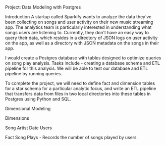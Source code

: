 Project: Data Modeling with Postgres

Introduction
A startup called Sparkify wants to analyze the data they've been collecting on songs and user activity on their new music streaming app. The analytics team is particularly interested in understanding what songs users are listening to. Currently, they don't have an easy way to query their data, which resides in a directory of JSON logs on user activity on the app, as well as a directory with JSON metadata on the songs in their app.

I would create a Postgres database with tables designed to optimize queries on song play analysis. Tasks include - creating a database schema and ETL pipeline for this analysis. We will be able to test our database and ETL pipeline by running queries.

To complete the project, we will need to define fact and dimension tables for a star schema for a particular analytic focus, and write an ETL pipeline that transfers data from files in two local directories into these tables in Postgres using Python and SQL.

Dimensional Modeling 

Dimensions 

Song
Artist
Date
Users

Fact
Song Plays - Records the number of songs played by users



